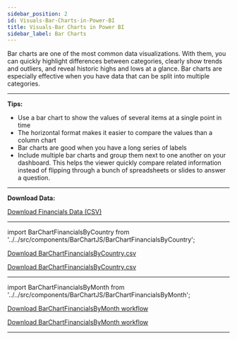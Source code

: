 ```yaml
---
sidebar_position: 2
id: Visuals-Bar-Charts-in-Power-BI
title: Visuals-Bar Charts in Power BI
sidebar_label: Bar Charts
---
```

Bar charts are one of the most common data visualizations. With them, you can quickly highlight differences between categories, clearly show trends and outliers, and reveal historic highs and lows at a glance. Bar charts are especially effective when you have data that can be split into multiple categories.

---

**Tips:**

* Use a bar chart to show the values of several items at a single point in time
* The horizontal format makes it easier to compare the values than a column chart
* Bar charts are good when you have a long series of labels
* Include multiple bar charts and group them next to one another on your dashboard. This helps the viewer quickly compare related information instead of flipping through a bunch of spreadsheets or slides to answer a question. 

---

**Download Data:**

<a href="/data/BarChart/financials.csv" download="financials.csv">Download Financials Data (CSV)</a>

---

import BarChartFinancialsByCountry from '../../src/components/BarChartJS/BarChartFinancialsByCountry';

<BarChartFinancialsByCountry /> 


<a href="/data/BarChart/BarChartFinancialsByCountry.csv" download="financials.csv">Download BarChartFinancialsByCountry.csv</a>

<a href="/data/BarChart/BarChartFinancialsByCountry.yxmd" download="financials.csv">Download BarChartFinancialsByCountry.csv</a>

--- 

import BarChartFinancialsByMonth from '../../src/components/BarChartJS/BarChartFinancialsByMonth';

<BarChartFinancialsByMonth /> 


<a href="/data/BarChart/BarChartFinancialsByMonth.csv" download="financials.csv">Download BarChartFinancialsByMonth workflow</a> 

<a href="/data/BarChart/BarChartFinancialsByMonth.yxmd" download="financials.csv">Download BarChartFinancialsByMonth workflow</a>

--- 



